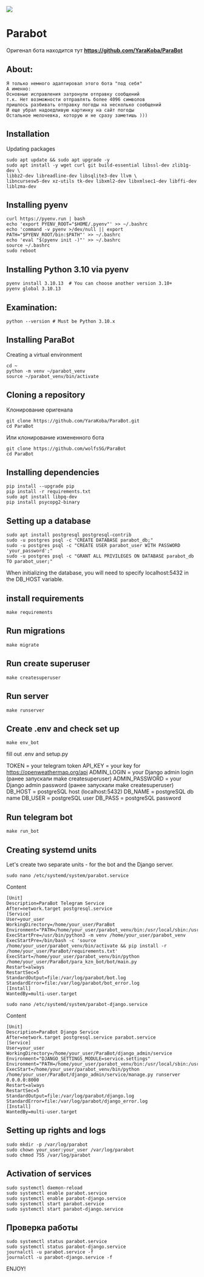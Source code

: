 [![](https://img.shields.io/pypi/pyversions/django-admin-interface.svg?color=3776AB&logo=python&logoColor=white)](https://www.python.org/)


# Parabot
Оригенал бота находится тут <b> https://github.com/YaraKoba/ParaBot </b>

## About: 
```commandline
Я только немного адаптировал этого бота "под себя"
А именно:
Основные исправления затронули отправку сообщений
т.к. Нет возможности отправлять более 4096 символов
пришлось разбивать отправку погоды на несколько сообщений
И еще убрал надоедливую картинку на сайт погоды
Остальное мелочевка, которую и не сразу заметишь )))
```

## Installation
Updating packages
```commandline
sudo apt update && sudo apt upgrade -y
sudo apt install -y wget curl git build-essential libssl-dev zlib1g-dev \
libbz2-dev libreadline-dev libsqlite3-dev llvm \
libncursesw5-dev xz-utils tk-dev libxml2-dev libxmlsec1-dev libffi-dev liblzma-dev
```

## Installing pyenv
```commandline
curl https://pyenv.run | bash
echo 'export PYENV_ROOT="$HOME/.pyenv"' >> ~/.bashrc
echo 'command -v pyenv >/dev/null || export PATH="$PYENV_ROOT/bin:$PATH"' >> ~/.bashrc
echo 'eval "$(pyenv init -)"' >> ~/.bashrc
source ~/.bashrc
sudo reboot
```

## Installing Python 3.10 via pyenv
```commandline
pyenv install 3.10.13  # You can choose another version 3.10+
pyenv global 3.10.13
```

## Examination:
```commandline
python --version # Must be Python 3.10.x
```

## Installing ParaBot
Creating a virtual environment
```commandline
cd ~
python -m venv ~/parabot_venv
source ~/parabot_venv/bin/activate
```

## Cloning a repository
Клонирование оригенала
```commandline
git clone https://github.com/YaraKoba/ParaBot.git
cd ParaBot
```
Или клонирование измененного бота
```commandline
git clone https://github.com/wolfsSG/ParaBot
cd ParaBot
```

## Installing dependencies
```commandline
pip install --upgrade pip
pip install -r requirements.txt
sudo apt install libpq-dev
pip install psycopg2-binary
```

## Setting up a database
```commandline
sudo apt install postgresql postgresql-contrib
sudo -u postgres psql -c "CREATE DATABASE parabot_db;"
sudo -u postgres psql -c "CREATE USER parabot_user WITH PASSWORD 'your_password';"
sudo -u postgres psql -c "GRANT ALL PRIVILEGES ON DATABASE parabot_db TO parabot_user;"
```
When initializing the database, you will need to specify localhost:5432 in the DB_HOST variable.

## install requirements
```commandline
make requirements
```

## Run migrations
```commandline
make migrate
```

## Run create superuser
```commandline
make createsuperuser
```

## Run server
```commandline
make runserver
```

## Create .env and check set up
```commandline
make env_bot
```
fill out .env and setup.py

TOKEN = your telegram token
API_KEY = your key for https://openweathermap.org/api
ADMIN_LOGIN = your Django admin login (ранее запускали make createsuperuser)
ADMIN_PASSWORD = your Django admin password (ранее запускали make createsuperuser)
DB_HOST = postgreSQL host (localhost:5432)
DB_NAME = postgreSQL db name
DB_USER = postgreSQL user
DB_PASS = postgreSQL password

## Run telegram bot
```commandline
make run_bot
```

## Creating systemd units
Let's create two separate units - for the bot and the Django server.
```commandline
sudo nano /etc/systemd/system/parabot.service
```
Content
```commandline
[Unit]
Description=ParaBot Telegram Service
After=network.target postgresql.service
[Service]
User=your_user
WorkingDirectory=/home/your_user/ParaBot
Environment="PATH=/home/your_user/parabot_venv/bin:/usr/local/sbin:/usr/local/bin:/usr/sbin:/usr/bin:/sbin:/bin"
ExecStartPre=/usr/bin/python3 -m venv /home/your_user/parabot_venv
ExecStartPre=/bin/bash -c 'source /home/your_user/parabot_venv/bin/activate && pip install -r /home/your_user/ParaBot/requirements.txt'
ExecStart=/home/your_user/parabot_venv/bin/python /home/your_user/ParaBot/para_kzn_bot/bot/main.py
Restart=always
RestartSec=5
StandardOutput=file:/var/log/parabot/bot.log
StandardError=file:/var/log/parabot/bot_error.log
[Install]
WantedBy=multi-user.target
```

```commandline
sudo nano /etc/systemd/system/parabot-django.service
```
Content
```commandline
[Unit]
Description=ParaBot Django Service
After=network.target postgresql.service parabot.service
[Service]
User=your_user
WorkingDirectory=/home/your_user/ParaBot/django_admin/service
Environment="DJANGO_SETTINGS_MODULE=service.settings"
Environment="PATH=/home/your_user/parabot_venv/bin:/usr/local/sbin:/usr/local/bin:/usr/sbin:/usr/bin:/sbin:/bin"
ExecStart=/home/your_user/parabot_venv/bin/python /home/your_user/ParaBot/django_admin/service/manage.py runserver 0.0.0.0:8000
Restart=always
RestartSec=5
StandardOutput=file:/var/log/parabot/django.log
StandardError=file:/var/log/parabot/django_error.log
[Install]
WantedBy=multi-user.target
```

## Setting up rights and logs
```commandline
sudo mkdir -p /var/log/parabot
sudo chown your_user:your_user /var/log/parabot
sudo chmod 755 /var/log/parabot
```

## Activation of services
```commandline
sudo systemctl daemon-reload
sudo systemctl enable parabot.service
sudo systemctl enable parabot-django.service
sudo systemctl start parabot.service
sudo systemctl start parabot-django.service
```

## Проверка работы
```commandline
sudo systemctl status parabot.service
sudo systemctl status parabot-django.service
journalctl -u parabot.service -f
journalctl -u parabot-django.service -f
```

ENJOY!
